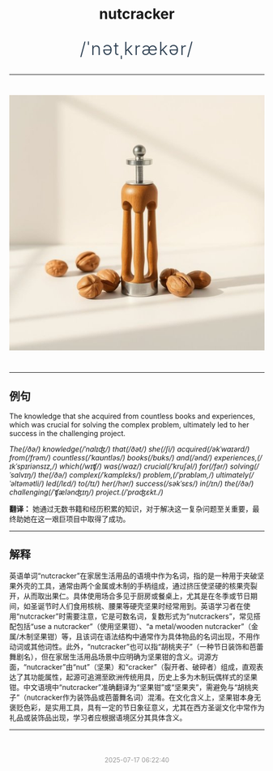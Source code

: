 <div align="center">

# nutcracker

<div style="margin: 30px 0;">
<h1 style="font-size: 2.5em; font-weight: 300; letter-spacing: 2px; margin: 0; color: #2c3e50;">
/ˈnətˌkrækər/
</h1>
</div>

</div>

---

<div align="center" style="margin: 40px 0;">

![nutcracker](images/nutcracker.png)

</div>

---

## 例句

The knowledge that she acquired from countless books and experiences, which was crucial for solving the complex problem, ultimately led to her success in the challenging project.

*The(/ðə/) knowledge(/ˈnɑlɪʤ/) that(/ðət/) she(/ʃi/) acquired(/əkˈwaɪərd/) from(/frəm/) countless(/ˈkaʊntləs/) books(/bʊks/) and(/ənd/) experiences,(/ɪkˈspɪriənsɪz,/) which(/wɪʧ/) was(/wɑz/) crucial(/ˈkruʃəl/) for(/fər/) solving(/ˈsɑlvɪŋ/) the(/ðə/) complex(/ˈkɑmplɛks/) problem,(/ˈprɑbləm,/) ultimately(/ˈəltəmətli/) led(/lɛd/) to(/tɪ/) her(/hər/) success(/səkˈsɛs/) in(/ɪn/) the(/ðə/) challenging(/ˈʧælənʤɪŋ/) project.(/ˈprɑʤɛkt./)*

**翻译：** 她通过无数书籍和经历积累的知识，对于解决这一复杂问题至关重要，最终助她在这一艰巨项目中取得了成功。

---

## 解释

英语单词“nutcracker”在家居生活用品的语境中作为名词，指的是一种用于夹破坚果外壳的工具，通常由两个金属或木制的手柄组成，通过挤压使坚硬的核果壳裂开，从而取出果仁。具体使用场合多见于厨房或餐桌上，尤其是在冬季或节日期间，如圣诞节时人们食用核桃、腰果等硬壳坚果时经常用到。英语学习者在使用“nutcracker”时需要注意，它是可数名词，复数形式为“nutcrackers”，常见搭配包括“use a nutcracker”（使用坚果钳）、“a metal/wooden nutcracker”（金属/木制坚果钳）等，且该词在语法结构中通常作为具体物品的名词出现，不用作动词或其他词性。此外，“nutcracker”也可以指“胡桃夹子”（一种节日装饰和芭蕾舞剧名），但在家居生活用品场景中应明确为坚果钳的含义。词源方面，“nutcracker”由“nut”（坚果）和“cracker”（裂开者、破碎者）组成，直观表达了其功能属性，起源可追溯至欧洲传统用具，历史上多为木制玩偶样式的坚果钳。中文语境中“nutcracker”准确翻译为“坚果钳”或“坚果夹”，需避免与“胡桃夹子”（nutcracker作为装饰品或芭蕾舞名词）混淆。在文化含义上，坚果钳本身无褒贬色彩，是实用工具，具有一定的节日象征意义，尤其在西方圣诞文化中常作为礼品或装饰品出现，学习者应根据语境区分其具体含义。


---

<div align="center" style="margin-top: 50px;">
<small style="color: #999; font-size: 0.9em;">2025-07-17 06:22:40</small>
</div>
